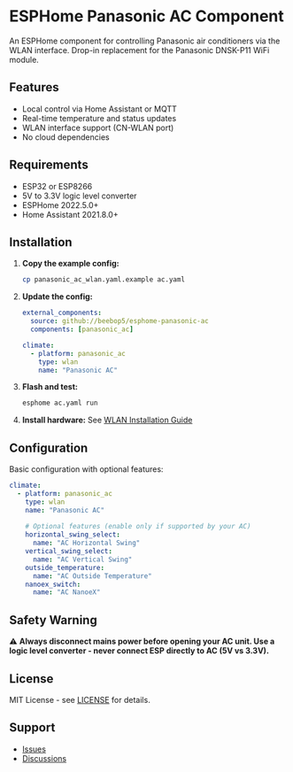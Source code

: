# ESPHome Panasonic AC Component

An ESPHome component for controlling Panasonic air conditioners via the WLAN interface. Drop-in replacement for the Panasonic DNSK-P11 WiFi module.

## Features

- Local control via Home Assistant or MQTT
- Real-time temperature and status updates
- WLAN interface support (CN-WLAN port)
- No cloud dependencies

## Requirements

- ESP32 or ESP8266
- 5V to 3.3V logic level converter
- ESPHome 2022.5.0+
- Home Assistant 2021.8.0+

## Installation

1. **Copy the example config:**
   ```bash
   cp panasonic_ac_wlan.yaml.example ac.yaml
   ```

2. **Update the config:**
   ```yaml
   external_components:
     source: github://beebop5/esphome-panasonic-ac
     components: [panasonic_ac]
   
   climate:
     - platform: panasonic_ac
       type: wlan
       name: "Panasonic AC"
   ```

3. **Flash and test:**
   ```bash
   esphome ac.yaml run
   ```

4. **Install hardware:** See [WLAN Installation Guide](README.WLAN_INSTALLATION.md)

## Configuration

Basic configuration with optional features:

```yaml
climate:
  - platform: panasonic_ac
    type: wlan
    name: "Panasonic AC"
    
    # Optional features (enable only if supported by your AC)
    horizontal_swing_select:
      name: "AC Horizontal Swing"
    vertical_swing_select:
      name: "AC Vertical Swing"
    outside_temperature:
      name: "AC Outside Temperature"
    nanoex_switch:
      name: "AC NanoeX"
```

## Safety Warning

⚠️ **Always disconnect mains power before opening your AC unit. Use a logic level converter - never connect ESP directly to AC (5V vs 3.3V).**

## License

MIT License - see [LICENSE](LICENSE) for details.

## Support

- [Issues](https://github.com/beebop5/esphome-panasonic-ac/issues)
- [Discussions](https://github.com/beebop5/esphome-panasonic-ac/discussions)
